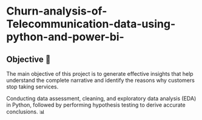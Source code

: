 # Churn-analysis-of-Telecommunication-data-using-python-and-power-bi-
## Objective 🎯
The main objective of this project is to generate effective insights that help understand the complete narrative and identify the reasons why customers stop taking services.

Conducting data assessment, cleaning, and exploratory data analysis (EDA) in Python, followed by performing hypothesis testing to derive accurate conclusions. 📊
